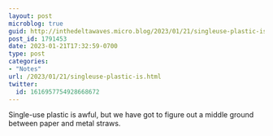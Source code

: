 ```yaml
---
layout: post
microblog: true
guid: http://inthedeltawaves.micro.blog/2023/01/21/singleuse-plastic-is.html
post_id: 1791453
date: 2023-01-21T17:32:59-0700
type: post
categories:
- "Notes"
url: /2023/01/21/singleuse-plastic-is.html
twitter:
  id: 1616957754928668672
---
```

<p>Single-use plastic is awful, but we have got to figure out a middle ground between paper and metal straws.</p>
